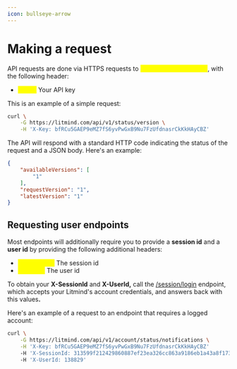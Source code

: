 ```yaml
---
icon: bullseye-arrow
---
```


# Making a request

API requests are done via HTTPS requests to <mark style="color:yellow;">**api.litmind.com/api/v1**</mark>, with the following header:

* <mark style="color:yellow;">**X-Key**</mark> Your API key

This is an example of a simple request:

```bash
curl \
    -G https://litmind.com/api/v1/status/version \
    -H 'X-Key: bfRCu5GAEP9eMZ7fS6yvPwGxB9Nu7FzUfdnasrCkKkHAyCBZ'
```

The API will respond with a standard HTTP code indicating the status of the request and a JSON body. Here's an example:

```json
{
    "availableVersions": [
        "1"
    ],
    "requestVersion": "1",
    "latestVersion": "1"
}
```

## Requesting user endpoints

Most endpoints will additionally require you to provide a **session id** and a **user id** by providing the following additional headers:

* <mark style="color:yellow;">**X-SessionId**</mark> The session id
* <mark style="color:yellow;">**X-UserId**</mark> The user id

To obtain your **X-SessionId** and **X-UserId,** call the [/session/login](../session/login.md) endpoint, which accepts your Litmind's account credentials, and answers back with this value&#x73;**.**

Here's an example of a request to an endpoint that requires a logged account:

```bash
curl \
    -G https://litmind.com/api/v1/account/status/notifications \
    -H 'X-Key: bfRCu5GAEP9eMZ7fS6yvPwGxB9Nu7FzUfdnasrCkKkHAyCBZ'
    -H 'X-SessionId: 313599f212429860887ef23ea326cc863a9186eb1a43a8f1739a1815ebe2a588'
    -H 'X-UserId: 138829'
```

